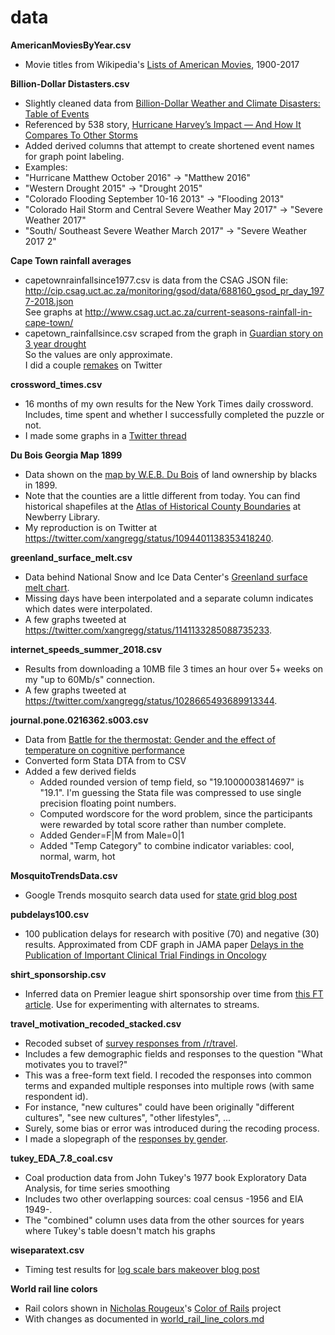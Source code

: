 # data

**AmericanMoviesByYear.csv**
* Movie titles from Wikipedia's [Lists of American Movies](https://en.wikipedia.org/wiki/Lists_of_American_films), 1900-2017

**Billion-Dollar Distasters.csv**
* Slightly cleaned data from [Billion-Dollar Weather and Climate Disasters: Table of Events]( https://www.ncdc.noaa.gov/billions/events/US/1980-2017)
* Referenced by 538 story, [Hurricane Harvey’s Impact — And How It Compares To Other Storms](https://fivethirtyeight.com/features/hurricane-harveys-impact-and-how-it-compares-to-other-storms/)
* Added derived columns that attempt to create shortened event names for graph point labeling.
* Examples:
* "Hurricane Matthew October 2016" -> "Matthew 2016"
* "Western Drought 2015" -> "Drought 2015"
* "Colorado Flooding September 10-16 2013" -> "Flooding 2013"
* "Colorado Hail Storm and Central Severe Weather May 2017" -> "Severe Weather 2017"
* "South/ Southeast Severe Weather March 2017" -> "Severe Weather 2017 2"

**Cape Town rainfall averages**
* capetownrainfallsince1977.csv is data from the CSAG JSON file: http://cip.csag.uct.ac.za/monitoring/gsod/data/688160_gsod_pr_day_1977-2018.json  
   See graphs at http://www.csag.uct.ac.za/current-seasons-rainfall-in-cape-town/
* capetown_rainfallsince.csv scraped from the graph in [Guardian story on 3 year drought](https://www.theguardian.com/cities/ng-interactive/2018/feb/03/day-zero-how-cape-town-running-out-water)  
   So the values are only approximate.  
   I did a couple [remakes](https://twitter.com/xangregg/status/959906500725673985) on Twitter

**crossword_times.csv**
* 16 months of my own results for the New York Times daily crossword. Includes, time spent and whether I successfully completed the puzzle or not.
* I made some graphs in a [Twitter thread](https://twitter.com/xangregg/status/1133026668178747394)

**Du Bois Georgia Map 1899**
* Data shown on the [map by W.E.B. Du Bois](http://www.loc.gov/pictures/collection/anedub/item/2013650439/) of land ownership by blacks in 1899.
* Note that the counties are a little different from today. You can find historical shapefiles at the [Atlas of Historical County Boundaries](https://publications.newberry.org/ahcbp/pages/Georgia.html) at Newberry Library.
* My reproduction is on Twitter at https://twitter.com/xangregg/status/1094401138353418240.

**greenland_surface_melt.csv**
* Data behind National Snow and Ice Data Center's [Greenland surface melt chart](https://nsidc.org/greenland-today/greenland-surface-melt-extent-interactive-chart/).
* Missing days have been interpolated and a separate column indicates which dates were interpolated.
* A few graphs tweeted at https://twitter.com/xangregg/status/1141133285088735233.

**internet_speeds_summer_2018.csv**
* Results from downloading a 10MB file 3 times an hour over 5+ weeks on my "up to 60Mb/s" connection.
* A few graphs tweeted at https://twitter.com/xangregg/status/1028665493689913344.

**journal.pone.0216362.s003.csv**
* Data from [Battle for the thermostat: Gender and the effect of temperature on cognitive performance](https://journals.plos.org/plosone/article/authors?id=10.1371/journal.pone.0216362)
* Converted form Stata DTA from to CSV
* Added a few derived fields
  * Added rounded version of temp field, so "19.1000003814697" is "19.1". I'm guessing the Stata file was compressed to use single precision floating point numbers.
  * Computed wordscore for the word problem, since the participants were rewarded by total score rather than number complete.
  * Added Gender=F|M from Male=0|1
  * Added "Temp Category" to combine indicator variables: cool, normal, warm, hot

**MosquitoTrendsData.csv**
* Google Trends mosquito search data used for [state grid blog post](http://blogs.sas.com/content/jmp/2016/05/24/remaking-mosquito-trends-chart/)

**pubdelays100.csv**
* 100 publication delays for research with positive (70) and negative (30) results. Approximated from CDF graph in JAMA paper
[Delays in the Publication of Important Clinical Trial Findings in Oncology](https://jamanetwork.com/journals/jamaoncology/fullarticle/2678095)

**shirt_sponsorship.csv**
* Inferred data on Premier league shirt sponsorship over time from [this FT article](https://www.ft.com/content/61f3c8fc-9c86-11e8-9702-5946bae86e6d). Use for experimenting with alternates to streams.

**travel_motivation_recoded_stacked.csv**
* Recoded subset of [survey responses from /r/travel](https://www.reddit.com/r/travel/comments/99foe4/1000000_rtravel_subscriber_survey_results/).
* Includes a few demographic fields and responses to the question "What motivates you to travel?"
* This was a free-form text field. I recoded the responses into common terms and expanded multiple responses into multiple rows (with same respondent id).
* For instance, "new cultures" could have been originally "different cultures", "see new cultures", "other lifestyles", ...
* Surely, some bias or error was introduced during the recoding process.
* I made a slopegraph of the [responses by gender](https://twitter.com/xangregg/status/1052718677299273728).

**tukey_EDA_7.8_coal.csv**
* Coal production data from John Tukey's 1977 book Exploratory Data Analysis, for time series smoothing
* Includes two other overlapping sources: coal census -1956 and EIA 1949-.
* The "combined" column uses data from the other sources for years where Tukey's table doesn't match his graphs

**wiseparatext.csv**
* Timing test results for [log scale bars makeover blog post](http://blogs.sas.com/content/jmp/2016/06/29/graph-makeover-bars-on-a-log-scale/)

**World rail line colors**
 * Rail colors shown in [Nicholas Rougeux](https://twitter.com/rougeux)'s [Color of Rails](https://www.c82.net/work/?id=355) project
 * With changes as documented in [world_rail_line_colors.md](world_rail_line_colors.md)
 
